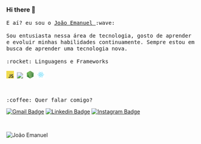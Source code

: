 ### Hi there 👋

<p>
  <samp>
     E aí? eu sou o <a href="https://www.linkedin.com/in/Joao-Emanuel/"> João Emanuel </a> :wave:
    <br />
    <br />
    Sou entusiasta nessa área de tecnologia, gosto de aprender e evoluir minhas habilidades continuamente. Sempre estou em busca de aprender uma tecnologia nova.
    <br />
    <br />
    :rocket: Linguagens e Frameworks
    <br />
    <br /><code><img height="20" src="https://raw.githubusercontent.com/github/explore/80688e429a7d4ef2fca1e82350fe8e3517d3494d/topics/javascript/javascript.png"></code>
    <code><img height="20" src="https://user-images.githubusercontent.com/51726945/87152548-4d851a00-c28c-11ea-9f39-5a799361f051.png"></code>
    <code><img height="20" src="https://raw.githubusercontent.com/github/explore/80688e429a7d4ef2fca1e82350fe8e3517d3494d/topics/nodejs/nodejs.png"></code>
    <code><img height="20" src="https://raw.githubusercontent.com/github/explore/80688e429a7d4ef2fca1e82350fe8e3517d3494d/topics/react/react.png"></code>         
  </samp>
</p>
<br>

<p>
  <samp>
     :coffee: Quer falar comigo?
    <br />
    
  [![Gmail Badge](https://img.shields.io/badge/-emanuel71jo@gmail.com-ff0000?style=flat-square&logo=Gmail&logoColor=white&link=mailto:emanuel71jo@gmail.com)](mailto:emanuel71jo@gmail.com) [![Linkedin Badge](https://img.shields.io/badge/-LinkedIn-blue?style=flat-square&logo=Linkedin&logoColor=white&link=https://www.linkedin.com/in/Joao-Emanuel/)](https://www.linkedin.com/in/Joao-Emanuel/) [![Instagram Badge](https://img.shields.io/badge/-Instagram-violet?style=flat-square&logo=Instagram&logoColor=white&link=https://www.instagram.com/emanuel71jo/)](https://www.instagram.com/emanuel71jo/)

  </samp>
</p>

<br />

![João Emanuel](https://github-readme-stats.vercel.app/api?username=emanuel71jo&show_icons=true)
